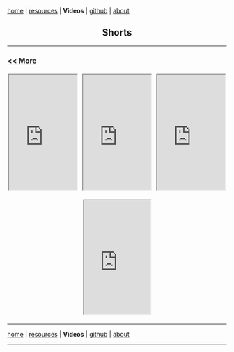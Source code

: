<!-- In-page CSS start -->

<style>

.SHORTS {
       display: flex;
      margin-bottom: 10px;
}
.TEXTCENTER {

text-align: center;
       
}
.TEXTLEFT {

text-align: left;
       
}
  
 .SHORTS {
display: flex;
justify-content: center;
flex-wrap: wrap;
gap: 10px;
margin: 20px 0;
}
.SHORTS div {
height: 100px;
width: 200px;
display: flex;
align-items: center;
justify-content: left;
color: white;
font-weight: bold;
border-radius: 5px;
}  
  
</style>

<!-- In-page CSS end -->

[home](https://disesdi.github.io/) \| <a href="https://anglesofattack.io/resources.html" target="_blank" rel="noopener noreferrer">resources</a> \| **Videos** \| <a href="https://github.com/disesdi/" target="_blank" rel="noopener noreferrer">github</a> \| <a href="https://anglesofattack.io/about.html" target="_blank" rel="noopener noreferrer">about</a>

<div class="TEXTCENTER">
<h2>Shorts</h2>
</div>


<hr>

<div class="TEXTLEFT">
<h3>
<a href="https://anglesofattack.io/Videos.html"> << More </a>
</h3>
</div>

<!-- ADD NEWEST SHORTS THREE AT A TIME ABOVE THE PREVIOUS ONES (instructions below) -->

<div class="SHORTS">
<iframe width="156" height="264" src="https://youtube.com/embed/_X_OPqMn684?si=rUwFLSKxz7ynJzWq?feature=share" allowfullscreen></iframe>
<iframe width="156" height="264" src="https://youtube.com/embed/nLuSieUljYE?si=LS1uNNeeWbUZhxdJ?feature=share" allowfullscreen></iframe>
<iframe width="156" height="264" src="https://youtube.com/embed/T0wgyI2f668?feature=share" allowfullscreen></iframe>
</div>

<div class="SHORTS">
<iframe width="153" height="261" src="https://youtube.com/embed/HkantGDXrB4?feature=share" allowfullscreen></iframe> 
<!-- <iframe width="142" height="250" src="URL?feature=share" allowfullscreen></iframe>
     <iframe width="142" height="250" src="URL?feature=share" allowfullscreen></iframe> 
-->
</div>

<hr>

[home](https://disesdi.github.io/) \| <a href="https://anglesofattack.io/resources.html" target="_blank" rel="noopener noreferrer">resources</a> \| **Videos** \| <a href="https://github.com/disesdi/" target="_blank" rel="noopener noreferrer">github</a> \| <a href="https://anglesofattack.io/about.html" target="_blank" rel="noopener noreferrer">about</a>

<hr>

<!-- COPY AND PASTE THIS CODE AND ADD YOUR "URL" FOR EVERY VIDEO YOU WANT ADDED, LEAVING THE "?feature=share" PART -->
<!-- NOTE: PLEASE ADD VIDEOS THREE AT A TIME, THAT IS THE MAXIMUM NUMBER OF VIDEOS DISPLAYABLE IN A ROW ON DESKTOP -->
<!-- ALSO: WHEN PUTTING IN YOUR LINK TO YOUR YOUTUBE SHORT, REPLACE THE "shorts" WITH "embed", AS SEEN BELOW:-->
<!--
<iframe width="142" height="250" src="https://www.youtube.com/shorts/HkantGDXrB4?feature=share" ></iframe> 
                                                                |
                                                                V
<iframe width="142" height="250" src="https://www.youtube.com/embed/HkantGDXrB4?feature=share" ></iframe>                --->   

<!-- COPY CODE FOR SHORTS -->
<!--
<div class="SHORTS">
<iframe width="142" height="250" src="URL?feature=share" ></iframe>
<iframe width="142" height="250" src="URL?feature=share" ></iframe>
<iframe width="142" height="250" src="URL?feature=share" ></iframe>
</div>
-->




